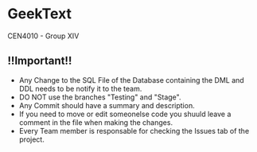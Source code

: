 # GeekText
CEN4010 - Group XIV

## !!Important!!
* Any Change to the SQL File of the Database containing the DML and DDL needs to be notify it to the team.
* DO NOT use the branches "Testing" and "Stage".
* Any Commit should have a summary and description.
* If you need to move or edit someonelse code you shuuld leave a comment in the file when making the changes. 
* Every Team member is responsable for checking the Issues tab of the project. 
